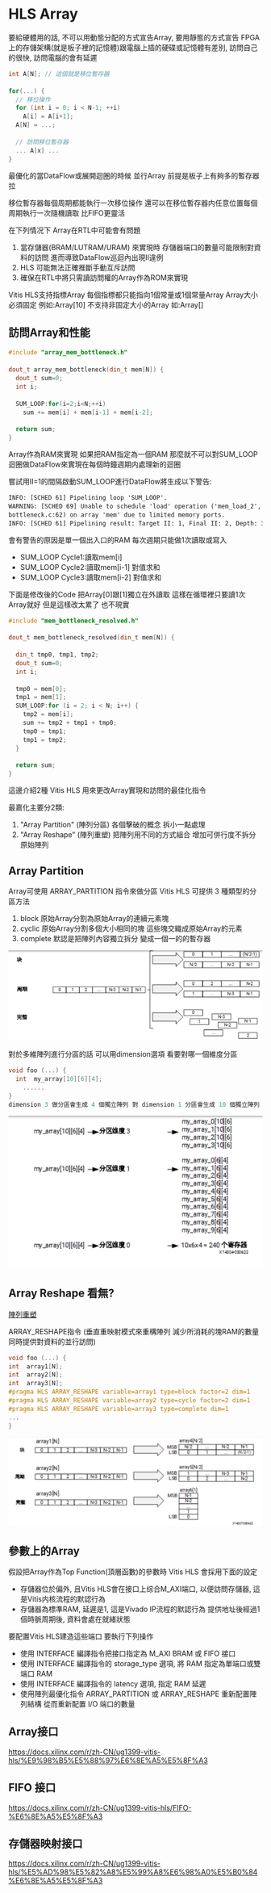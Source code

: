 # HLS Array

要給硬體用的話, 不可以用動態分配的方式宣告Array, 要用靜態的方式宣告
FPGA上的存儲架構(就是板子裡的記憶體)跟電腦上插的硬碟或記憶體有差別, 訪問自己的很快, 訪問電腦的會有延遲

```c++
int A[N]; // 這個就是移位暫存器
  
for(...) {
  // 移位操作
  for (int i = 0; i < N-1; ++i)
    A[i] = A[i+1];
  A[N] = ...;
  
  // 訪問移位暫存器
  ... A[x] ...
}
```

最優化的當DataFlow或展開迴圈的時候 並行Array 前提是板子上有夠多的暫存器拉

移位暫存器每個周期都能執行一次移位操作 還可以在移位暫存器内任意位置每個周期執行一次隨機讀取 比FIFO更靈活

在下列情况下 Array在RTL中可能會有問題

1. 當存儲器(BRAM/LUTRAM/URAM) 來實現時 存儲器端口的數量可能限制對資料的訪問 進而導致DataFlow巡迴內出現II違例
2. HLS 可能無法正確推斷手動互斥訪問
3. 確保在RTL中將只需讀訪問權的Array作為ROM來實現

Vitis HLS支持指標Array 每個指標都只能指向1個常量或1個常量Array
Array大小必須固定 例如:Array[10] 不支持非固定大小的Array 如:Array[]

## 訪問Array和性能

```c++
#include "array_mem_bottleneck.h"

dout_t array_mem_bottleneck(din_t mem[N]) {
  dout_t sum=0;
  int i;
 
  SUM_LOOP:for(i=2;i<N;++i)
    sum += mem[i] + mem[i-1] + mem[i-2];

  return sum;
}
```
Array作為RAM來實現 如果把RAM指定為一個RAM 那麼就不可以對SUM_LOOP迴圈做DataFlow來實現在每個時鐘週期内處理新的迴圈

嘗試用II=1的間隔啟動SUM_LOOP進行DataFlow將生成以下警告:
```txt
INFO: [SCHED 61] Pipelining loop 'SUM_LOOP'.
WARNING: [SCHED 69] Unable to schedule 'load' operation ('mem_load_2', 
bottleneck.c:62) on array 'mem' due to limited memory ports.
INFO: [SCHED 61] Pipelining result: Target II: 1, Final II: 2, Depth: 3.
```

會有警告的原因是單一個出入口的RAM 每次週期只能做1次讀取或寫入

- SUM_LOOP Cycle1:讀取mem[i]
- SUM_LOOP Cycle2:讀取mem[i-1] 對值求和
- SUM_LOOP Cycle3:讀取mem[i-2] 對值求和

下面是修改後的Code 把Array[0]跟[1]獨立在外讀取 這樣在循環裡只要讀1次Array就好  但是這樣改太累了 也不現實
```c++
#include "mem_bottleneck_resolved.h"

dout_t mem_bottleneck_resolved(din_t mem[N]) {

  din_t tmp0, tmp1, tmp2;
  dout_t sum=0;
  int i;

  tmp0 = mem[0];
  tmp1 = mem[1];
  SUM_LOOP:for (i = 2; i < N; i++) { 
    tmp2 = mem[i];
    sum += tmp2 + tmp1 + tmp0;
    tmp0 = tmp1;
    tmp1 = tmp2;
  }

  return sum;
}
```

這邊介紹2種 Vitis HLS 用來更改Array實現和訪問的最佳化指令

最嘉化主要分2類:

1. "Array Partition" (陣列分區) 各個擊破的概念 拆小一點處理
2. "Array Reshape" (陣列重塑) 把陣列用不同的方式組合 增加可併行度不拆分原始陣列

## Array Partition

Array可使用 ARRAY_PARTITION 指令來做分區 
Vitis HLS 可提供 3 種類型的分區方法

1. block 原始Array分割為原始Array的連續元素塊
2. cyclic 原始Array分割多個大小相同的塊 這些塊交織成原始Array的元素
3. complete 默認是把陣列內容獨立拆分 變成一個一的的暫存器

![陣列分區類型](/img/陣列分區類型.png)

對於多維陣列進行分區的話 可以用dimension選項 看要對哪一個維度分區

```c++
void foo (...) {
  int  my_array[10][6][4];
    ......
}
dimension 3 做分區會生成 4 個獨立陣列 對 dimension 1 分區會生成 10 個獨立陣列 如果 dimension 指定 0 則對所有维度分區
```

![多維陣列分區](/img/多維陣列分區.png)

## Array Reshape 看無?

[陣列重塑](https://docs.xilinx.com/r/zh-CN/ug1399-vitis-hls/%E9%98%B5%E5%88%97%E9%87%8D%E5%A1%91)

ARRAY_RESHAPE指令 (垂直重映射模式來重構陣列 減少所消耗的塊RAM的數量 同時提供對資料的並行訪問)

```c++
void foo (...) {
int  array1[N];
int  array2[N];
int  array3[N];
#pragma HLS ARRAY_RESHAPE variable=array1 type=block factor=2 dim=1
#pragma HLS ARRAY_RESHAPE variable=array2 type=cycle factor=2 dim=1
#pragma HLS ARRAY_RESHAPE variable=array3 type=complete dim=1
...
}
```

![陣列重塑](/img/陣列重塑.png)

## 參數上的Array

假設把Array作為Top Function(頂層函數)的參數時 Vitis HLS 會採用下面的設定

- 存儲器位於偏外, 且Vitis HLS會在接口上综合M_AXI端口, 以便訪問存儲器, 這是Vitis内核流程的默認行為
- 存儲器為標準RAM, 延遲是1, 這是Vivado IP流程的默認行為 提供地址後經過1個時脈周期後, 資料會處在就緒狀態

要配置Vitis HLS建造這些端口 要執行下列操作

- 使用 INTERFACE 編譯指令把接口指定為 M_AXI BRAM 或 FIFO 接口
- 使用 INTERFACE 編譯指令的 storage_type 選項, 將 RAM 指定為單端口或雙端口 RAM
- 使用 INTERFACE 編譯指令的 latency 選項, 指定 RAM 延遲
- 使用陣列最優化指令 ARRAY_PARTITION 或 ARRAY_RESHAPE 重新配置陣列結構 從而重新配置 I/O 端口的數量

## Array接口

https://docs.xilinx.com/r/zh-CN/ug1399-vitis-hls/%E9%98%B5%E5%88%97%E6%8E%A5%E5%8F%A3

## FIFO 接口

https://docs.xilinx.com/r/zh-CN/ug1399-vitis-hls/FIFO-%E6%8E%A5%E5%8F%A3

## 存儲器映射接口

https://docs.xilinx.com/r/zh-CN/ug1399-vitis-hls/%E5%AD%98%E5%82%A8%E5%99%A8%E6%98%A0%E5%B0%84%E6%8E%A5%E5%8F%A3